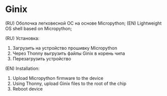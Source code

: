 # Ginix
(RU) Оболочка легковесной ОС на основе Micropython;
(EN) Lightweight OS shell based on Micropython;


(RU) Установка:
1. Загрузить на устройство прошивку Micropython
2. Через Thonny выгрузить файлы Ginix в корень чипа
3. Перезагрузить устройство

(EN) Installation:
1. Upload Micropython firmware to the device
2. Using Thonny, upload Ginix files to the root of the chip
3. Reboot device
